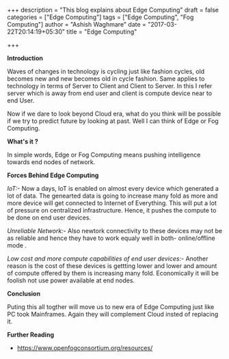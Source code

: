 +++
description = "This blog explains about Edge Computing"
draft = false
categories = ["Edge Computing"]
tags = ["Edge Computing", "Fog Computing"]
author = "Ashish Waghmare"
date = "2017-03-22T20:14:19+05:30"
title = "Edge Computing"

+++

**Introduction**

Waves of changes in technology is cycling just like fashion cycles, old becomes new and new becomes old in cycle fashion. Same applies to technology in terms of Server to Client and Client to Server. In this I refer server which is away from end user and client is compute device near to end User.

Now if we dare to look beyond Cloud era, what do you think will be possible if we try to predict future by looking at past.  Well I can think of Edge or Fog Computing.

<!--more-->

**What's it ?**

In simple words, Edge or Fog Computing means pushing intelligence towards end nodes of network.

**Forces Behind Edge Computing**

_IoT:-_  Now a days, IoT is enabled on almost every device which generated a lot of data. The genearted data is going to increase many fold as more and more device will get connected to Internet of Everything. This will put a lot of pressure on centralized infrastructure. Hence, it pushes the compute to be done on end user devices.

_Unreliable Network:-_  Also newtork connectivity to these devices may not be as reliable and hence they have to work equaly well in both- online/offline mode .

_Low cost and more compute capabilities of end user devices:-_  Another reason is the cost of these devices is gettting lower and lower and amount of compute offered by them is increasing many fold. Economically it will be foolish not use power available at end nodes.

**Conclusion**

Puting this all togther will move us to new era of Edge Computing just like PC took Mainframes. Again they will complement Cloud insted of replacing it.

**Further Reading**

- https://www.openfogconsortium.org/resources/
